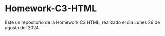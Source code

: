 # Homework-C3-HTML
Este un repositorio de la Homework C3 HTML, realizado el dia Lunes 26 de agosto del 2024.

